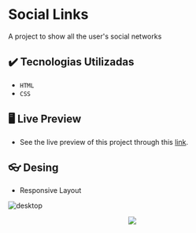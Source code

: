 # Social Links
A project to show all the user's social networks

## ✔️ Tecnologias Utilizadas
- ``HTML``
- ``CSS``


## :desktop_computer: Live Preview

- See the live preview of this project through this [link](https://leandro4silva.github.io/social-links/).



## :eyeglasses: Desing
- Responsive Layout

![desktop](https://user-images.githubusercontent.com/91700989/178119511-4ab82d3d-fe11-4598-89dc-e175e39b434d.png)

<p align="center">
<img src="https://user-images.githubusercontent.com/91700989/178119514-33c65d18-575f-4b22-93f0-3ede254d209d.png">
</p>
